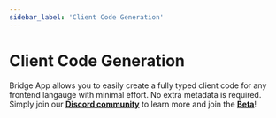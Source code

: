 ```yaml
---
sidebar_label: 'Client Code Generation'
---
```


# Client Code Generation

Bridge App allows you to easily create a fully typed client code for any frontend langauge with minimal effort. No extra metadata is required. Simply join our **[Discord community](https://discord.gg/yxjrwm7Bfr)** to learn more and join the **[Beta](https://discord.gg/yxjrwm7Bfr)**!
